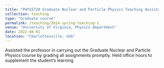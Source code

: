 ```yaml
---
title: "PHYS5720 Graduate Nuclear and Particle Physics Teaching Assistant"
collection: teaching
type: "Graduate course"
permalink: /teaching/2014-spring-teaching-1
venue: "University of Virginia, Physics Department"
date: 2022-08-01
location: "Charlottesville, USA"
---
```


Assisted the professor in carrying out the Graduate Nuclear and Particle Physics course by grading all assignments promptly. Held office hours to supplement the student’s learning